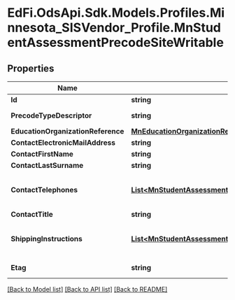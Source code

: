 # EdFi.OdsApi.Sdk.Models.Profiles.Minnesota_SISVendor_Profile.MnStudentAssessmentPrecodeSiteWritable
## Properties

Name | Type | Description | Notes
------------ | ------------- | ------------- | -------------
**Id** | **string** |  | 
**PrecodeTypeDescriptor** | **string** | Type of pre-code site record. For example, MCA/MTAS, ACCESS/ALT-ACCESS | 
**EducationOrganizationReference** | [**MnEducationOrganizationReference**](MnEducationOrganizationReference.md) |  | 
**ContactElectronicMailAddress** | **string** | Email address or login of administrative contact | [optional] 
**ContactFirstName** | **string** | First name of administrative contact | [optional] 
**ContactLastSurname** | **string** | Last name of administrative contact | [optional] 
**ContactTelephones** | [**List&lt;MnStudentAssessmentPrecodeSiteContactTelephoneWritable&gt;**](MnStudentAssessmentPrecodeSiteContactTelephoneWritable.md) | An unordered collection of studentAssessmentPrecodeSiteContactTelephones. The telephone number(s) for the administrative contact, and extension if applicable. | [optional] 
**ContactTitle** | **string** | Title of administrative contact | [optional] 
**ShippingInstructions** | [**List&lt;MnStudentAssessmentPrecodeSiteShippingInstructionWritable&gt;**](MnStudentAssessmentPrecodeSiteShippingInstructionWritable.md) | An unordered collection of studentAssessmentPrecodeSiteShippingInstructions. Shipping instructions such as Labels, Shipping Date, Shipping Preference | [optional] 
**Etag** | **string** | A unique system-generated value that identifies the version of the resource. | [optional] 

[[Back to Model list]](../README.md#documentation-for-models) [[Back to API list]](../README.md#documentation-for-api-endpoints) [[Back to README]](../README.md)

